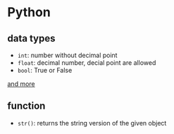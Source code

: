 # Python

## data types

* `int`: number without decimal point
* `float`: decimal number, decial point are allowed
* `bool`: True or False

[and more](https://www.w3schools.com/python/python_datatypes.asp)

## function

* `str()`: returns the string version of the given object

